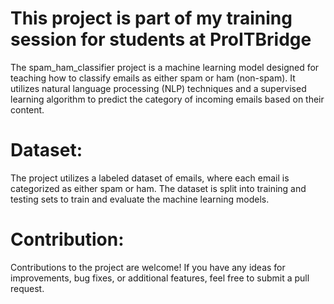 # This project is part of my training session for students at ProITBridge

The spam_ham_classifier project is a machine learning model designed for teaching how to classify emails as either spam or ham (non-spam). It utilizes natural language processing (NLP) techniques and a supervised learning algorithm to predict the category of incoming emails based on their content.
# Dataset:
The project utilizes a labeled dataset of emails, where each email is categorized as either spam or ham. The dataset is split into training and testing sets to train and evaluate the machine learning models.

# Contribution:
 Contributions to the project are welcome! If you have any ideas for improvements, bug fixes, or additional features, feel free to submit a pull request.
